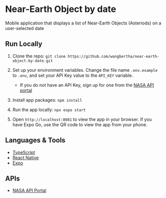 # Near-Earth Object by date

Mobile application that displays a list of Near-Earth Objects (Asteriods) on a user-selected date

## Run Locally

1. Clone the repo: `git clone https://github.com/wangbertha/near-earth-object-by-date.git`

2. Set up your environment variables. Change the file name `.env.example` to `.env`, and set your API Key value to the `API_KEY` variable.
    * If you do not have an API Key, sign up for one from the [NASA API portal](https://api.nasa.gov/)

3. Install app packages: `npm install`

4. Run the app locally: `npx expo start`

5. Open `http://localhost:8081` to view the app in your browser. If you have Expo Go, use the QR code to view the app from your phone.

## Languages & Tools

* [TypeScript](https://www.typescriptlang.org/)
* [React Native](https://reactnative.dev/)
* [Expo](https://expo.dev/)

## APIs

* [NASA API Portal](https://api.nasa.gov/)
